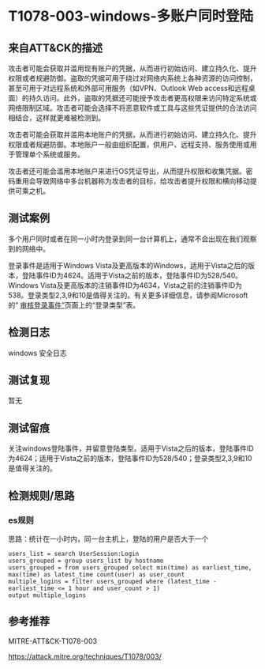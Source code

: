 # T1078-003-windows-多账户同时登陆

## 来自ATT&CK的描述

攻击者可能会获取并滥用现有账户的凭据，从而进行初始访问、建立持久化、提升权限或者规避防御。盗取的凭据可用于绕过对网络内系统上各种资源的访问控制，甚至可用于对远程系统和外部可用服务（如VPN、Outlook Web access和远程桌面）的持久访问。此外，盗取的凭据还可能授予攻击者更高权限来访问特定系统或网络限制区域。攻击者可能会选择不将恶意软件或工具与这些凭证提供的合法访问相结合，这样就更难被检测到。

攻击者可能会获取并滥用本地账户的凭据，从而进行初始访问、建立持久化、提升权限或者规避防御。本地账户一般由组织配置，供用户、远程支持、服务使用或用于管理单个系统或服务。

攻击者还可能会滥用本地账户来进行OS凭证导出，从而提升权限和收集凭据。密码重用会导致网络中多台机器称为攻击者的目标，给攻击者提升权限和横向移动提供可乘之机。

## 测试案例

多个用户同时或者在同一小时内登录到同一台计算机上，通常不会出现在我们观察到的网络中。

登录事件是适用于Windows Vista及更高版本的Windows，适用于Vista之后的版本，登陆事件ID为4624。适用于Vista之前的版本，登陆事件ID为528/540。Windows Vista及更高版本的注销事件ID为4634，Vista之前的注销事件ID为538。登录类型2,3,9和10是值得关注的。有关更多详细信息，请参阅Microsoft的“ [审核登录事件”](https://docs.microsoft.com/en-us/previous-versions/windows/it-pro/windows-server-2003/cc787567(v=ws.10))页面上的“登录类型”表。

## 检测日志

windows 安全日志

## 测试复现

暂无

## 测试留痕

关注windows登陆事件，并留意登陆类型。适用于Vista之后的版本，登陆事件ID为4624；适用于Vista之前的版本，登陆事件ID为528/540；登录类型2,3,9和10是值得关注的。

## 检测规则/思路

### es规则

思路：统计在一小时内，同一台主机上，登陆的用户是否大于一个

```elk
users_list = search UserSession:Login
users_grouped = group users_list by hostname
users_grouped = from users_grouped select min(time) as earliest_time, max(time) as latest_time count(user) as user_count
multiple_logins = filter users_grouped where (latest_time - earliest_time <= 1 hour and user_count > 1)
output multiple_logins
```

## 参考推荐

MITRE-ATT&CK-T1078-003

<https://attack.mitre.org/techniques/T1078/003/>
